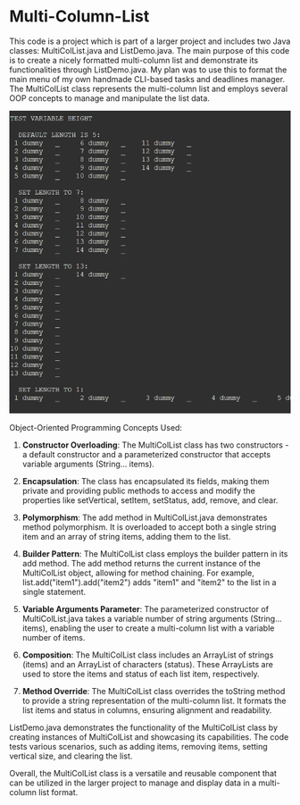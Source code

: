 # Multi-Column-List

This code is a project which is part of a larger project and includes two Java classes: MultiColList.java and ListDemo.java. The main purpose of this code is to create a nicely formatted multi-column list and demonstrate its functionalities through ListDemo.java. My plan was to use this to format the main menu of my own handmade CLI-based tasks and deadlines manager. The MultiColList class represents the multi-column list and employs several OOP concepts to manage and manipulate the list data.

![sample](sample.png)

Object-Oriented Programming Concepts Used:

1. **Constructor Overloading**: The MultiColList class has two constructors - a default constructor and a parameterized constructor that accepts variable arguments (String... items).

2. **Encapsulation**: The class has encapsulated its fields, making them private and providing public methods to access and modify the properties like setVertical, setItem, setStatus, add, remove, and clear.

3. **Polymorphism**: The add method in MultiColList.java demonstrates method polymorphism. It is overloaded to accept both a single string item and an array of string items, adding them to the list.

4. **Builder Pattern**: The MultiColList class employs the builder pattern in its add method. The add method returns the current instance of the MultiColList object, allowing for method chaining. For example, list.add("item1").add("item2") adds "item1" and "item2" to the list in a single statement.

5. **Variable Arguments Parameter**: The parameterized constructor of MultiColList.java takes a variable number of string arguments (String... items), enabling the user to create a multi-column list with a variable number of items.

6. **Composition**: The MultiColList class includes an ArrayList of strings (items) and an ArrayList of characters (status). These ArrayLists are used to store the items and status of each list item, respectively.

7. **Method Override**: The MultiColList class overrides the toString method to provide a string representation of the multi-column list. It formats the list items and status in columns, ensuring alignment and readability.

ListDemo.java demonstrates the functionality of the MultiColList class by creating instances of MultiColList and showcasing its capabilities. The code tests various scenarios, such as adding items, removing items, setting vertical size, and clearing the list.

Overall, the MultiColList class is a versatile and reusable component that can be utilized in the larger project to manage and display data in a multi-column list format.
